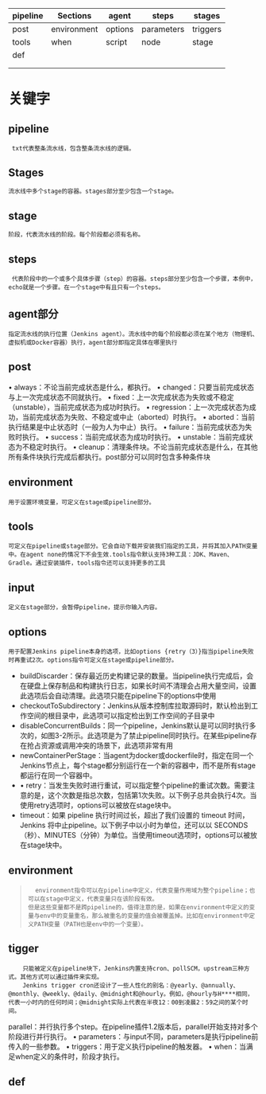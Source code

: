 | pipeline | Sections    | agent   | steps      | stages   |
| -------- | ----------- | ------- | ---------- | -------- |
| post     | environment | options | parameters | triggers |
| tools    | when        | script  | node       | stage    |
| def      |             |         |            |          |
|          |             |         |            |          |
|          |             |         |            |          |

# 关键字

## pipeline

```
 txt代表整条流水线，包含整条流水线的逻辑。
```

## Stages

```tex
流水线中多个stage的容器。stages部分至少包含一个stage。
```

## stage

```tex
阶段，代表流水线的阶段。每个阶段都必须有名称。
```

## steps

```
 代表阶段中的一个或多个具体步骤（step）的容器。steps部分至少包含一个步骤，本例中，echo就是一个步骤。在一个stage中有且只有一个steps。
```

## agent部分

```
指定流水线的执行位置（Jenkins agent）。流水线中的每个阶段都必须在某个地方（物理机、虚拟机或Docker容器）执行，agent部分即指定具体在哪里执行
```

## post

• always：不论当前完成状态是什么，都执行。
• changed：只要当前完成状态与上一次完成状态不同就执行。
• fixed：上一次完成状态为失败或不稳定（unstable），当前完成状态为成功时执行。
• regression：上一次完成状态为成功，当前完成状态为失败、不稳定或中止（aborted）时执行。
• aborted：当前执行结果是中止状态时（一般为人为中止）执行。
• failure：当前完成状态为失败时执行。
• success：当前完成状态为成功时执行。
• unstable：当前完成状态为不稳定时执行。
• cleanup：清理条件块。不论当前完成状态是什么，在其他所有条件块执行完成后都执行。post部分可以同时包含多种条件块

## environment

```
用于设置环境变量，可定义在stage或pipeline部分。
```

##  tools

```
可定义在pipeline或stage部分。它会自动下载并安装我们指定的工具，并将其加入PATH变量中。在agent none的情况下不会生效.tools指令默认支持3种工具：JDK、Maven、Gradle。通过安装插件，tools指令还可以支持更多的工具
```

## input

```
定义在stage部分，会暂停pipeline，提示你输入内容。
```

## options

```
用于配置Jenkins pipeline本身的选项，比如options {retry（3）}指当pipeline失败时再重试2次。options指令可定义在stage或pipeline部分。
```

- buildDiscarder：保存最近历史构建记录的数量。当pipeline执行完成后，会在硬盘上保存制品和构建执行日志，如果长时间不清理会占用大量空间，设置此选项后会自动清理。此选项只能在pipeline下的options中使用
- checkoutToSubdirectory：Jenkins从版本控制库拉取源码时，默认检出到工作空间的根目录中，此选项可以指定检出到工作空间的子目录中
- disableConcurrentBuilds：同一个pipeline，Jenkins默认是可以同时执行多次的，如图3-2所示。此选项是为了禁止pipeline同时执行。在某些pipeline存在抢占资源或调用冲突的场景下，此选项非常有用
- newContainerPerStage：当agent为docker或dockerfile时，指定在同一个Jenkins节点上，每个stage都分别运行在一个新的容器中，而不是所有stage都运行在同一个容器中。
- • retry：当发生失败时进行重试，可以指定整个pipeline的重试次数。需要注意的是，这个次数是指总次数，包括第1次失败。以下例子总共会执行4次。当使用retry选项时，options可以被放在stage块中。
- timeout：如果 pipeline 执行时间过长，超出了我们设置的 timeout 时间，Jenkins 将中止pipeline。以下例子中以小时为单位，还可以以 SECONDS（秒）、MINUTES（分钟）为单位。当使用timeout选项时，options可以被放在stage块中。

## environment

> ```
> 	environment指令可以在pipeline中定义，代表变量作用域为整个pipeline；也可以在stage中定义，代表变量只在该阶段有效。
> 但是这些变量都不是跨pipeline的，值得注意的是，如果在environment中定义的变量与env中的变量重名，那么被重名的变量的值会被覆盖掉。比如在environment中定义PATH变量（PATH也是env中的一个变量）。
> ```

## tigger

```
	只能被定义在pipeline块下，Jenkins内置支持cron、pollSCM，upstream三种方式。其他方式可以通过插件来实现。
	Jenkins trigger cron还设计了一些人性化的别名：@yearly、@annually、@monthly、@weekly、@daily、@midnight和@hourly。例如，@hourly与H****相同，代表一小时内的任何时间；@midnight实际上代表在半夜12：00到凌晨2：59之间的某个时间。
```

parallel：并行执行多个step。在pipeline插件1.2版本后，parallel开始支持对多个阶段进行并行执行。
• parameters：与input不同，parameters是执行pipeline前传入的一些参数。
• triggers：用于定义执行pipeline的触发器。
• when：当满足when定义的条件时，阶段才执行。

## def